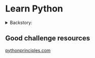 # Learn Python

<details><summary>Backstory:</summary> My biggest crime in computing was my Python NEA for high-school computer science, not a single function in sight, inefficient.. sigh. Good thing I lay it to rest by lighting up a funeral pyre. Hence, I will document my formal and *efficient* Python deepdive</details>

## Good challenge resources

[pythonprinciples.com](https://pythonprinciples.com/challenges/)

